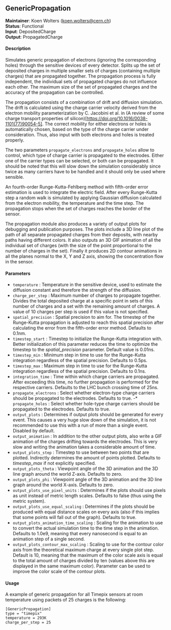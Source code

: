 ## GenericPropagation
**Maintainer**: Koen Wolters (<koen.wolters@cern.ch>)  
**Status**: Functional  
**Input**: DepositedCharge  
**Output**: PropagatedCharge  

#### Description
Simulates generic propagation of electrons (ignoring the corresponding holes) through the sensitive devices of every detector. Splits up the set of deposited charges in multiple smaller sets of charges (containing multiple charges) that are propagated together. The propagation process is fully independent, the individual sets of propagated charges do not influence each other. The maximum size of the set of propagated charges and the accuracy of the propagation can be controlled.

The propagation consists of a combination of drift and diffusion simulation. The drift is calculated using the charge carrier velocity derived from the electron mobility parameterization by C. Jacobini et al. in (A review of some charge transport properties of silicon)[https://doi.org/10.1016/0038-1101(77)90054-5]. The correct mobility for either electrons or holes is automatically chosen, based on the type of the charge carrier under consideration. Thus, also input with both electrons and holes is treated properly.

The two parameters `propagate_electrons` and `propagate_holes` allow to control, which type of charge carrier is propagated to the electrodes. Either one of the carrier types can be selected, or both can be propagated. It should be noted that this will slow down the simulation considerably since twice as many carriers have to be handled and it should only be used where sensible.

An fourth-order Runge-Kutta-Fehlberg method with fifth-order error estimation is used to integrate the electric field. After every Runge-Kutta step a random walk is simulated by applying Gaussian diffusion calculated from the electron mobility, the temperature and the time step. The propagation stops when the set of charges reaches the border of the sensor.


The propagation module also produces a variety of output plots for debugging and publication purposes. The plots include a 3D line plot of the path of all separate propagated charges from their deposits, with nearby paths having different colors. It also outputs an 3D GIF animation of all the individual set of charges (with the size of the point proportional to the number of charges in the set). Finally it produces 2D contour animations in all the planes normal to the X, Y and Z axis, showing the concentration flow in the sensor.

#### Parameters
* `temperature` : Temperature in the sensitive device, used to estimate the diffusion constant and therefore the strength of the diffusion.
* `charge_per_step` : Maximum number of charges to propagate together. Divides the total deposited charge at a specific point in sets of this number of charges and a set with the remaining amount of charges. A value of 10 charges per step is used if this value is not specified.
* `spatial_precision` : Spatial precision to aim for. The timestep of the Runge-Kutta propagation is adjusted to reach this spatial precision after calculating the error from the fifth-order error method. Defaults to 0.1nm.
* `timestep_start` : Timestep to initialize the Runge-Kutta integration with. Better initialization of this parameter reduces the time to optimize the timestep to the *spatial_precision* parameter. Default value is 0.01ns.
* `timestep_min` : Minimum step in time to use for the Runge-Kutta integration regardless of the spatial precision. Defaults to 0.5ps.
* `timestep_max` : Maximum step in time to use for the Runge-Kutta integration regardless of the spatial precision. Defaults to 0.1ns.
* `integration_time` : Time within which charge carriers are propagated. After exceeding this time, no further propagation is performed for the respective carriers. Defaults to the LHC bunch crossing time of 25ns.
* `propagate_electrons` : Select whether electron-type charge carriers should be propagated to the electrodes. Defaults to true.
-* `propagate_holes` :  Select whether hole-type charge carriers should be propagated to the electrodes. Defaults to true.
* `output_plots` : Determines if output plots should be generated for every event. This causes a very huge slow down of the simulation, it is not recommended to use this with a run of more than a single event. Disabled by default.
* `output_animation` : In addition to the other output plots, also write a GIF animation of the charges drifting towards the electrodes. This is very slow and writing the animation takes a considerable amount of time.
* `output_plots_step` : Timestep to use between two points that are plotted. Indirectly determines the amount of points plotted. Defaults to *timestep_max* if not explicitly specified.
* `output_plots_theta` : Viewpoint angle of the 3D animation and the 3D line graph around the world Z-axis. Defaults to zero.
* `output_plots_phi` : Viewpoint angle of the 3D animation and the 3D line graph around the world X-axis. Defaults to zero.
* `output_plots_use_pixel_units` : Determines if the plots should use pixels as unit instead of metric length scales. Defaults to false (thus using the metric system).
* `output_plots_use_equal_scaling` : Determines if the plots should be produced with equal distance scales on every axis (also if this implies that some points will fall out of the graph). Defaults to true.
* `output_plots_animation_time_scaling` : Scaling for the animation to use to convert the actual simulation time to the time step in the animation. Defaults to 1.0e9, meaning that every nanosecond is equal to an animation step of a single second.
* `output_plots_contour_max_scaling` : Scaling to use for the contour color axis from the theoretical maximum charge at every single plot step. Default is 10, meaning that the maximum of the color scale axis is equal to the total amount of charges divided by ten (values above this are displayed in the same maximum color). Parameter can be used to improve the color scale of the contour plots.

#### Usage
A example of generic propagation for all Timepix sensors at room temperature using packets of 25 charges is the following:

```
[GenericPropagation]
type = "timepix"
temperature = 293K
charge_per_step = 25
```
